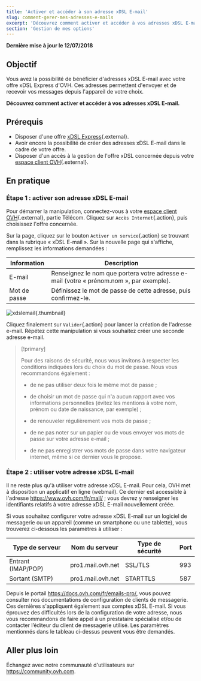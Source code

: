 ```yaml
---
title: 'Activer et accéder à son adresse xDSL E-mail'
slug: comment-gerer-mes-adresses-e-mails
excerpt: 'Découvrez comment activer et accéder à vos adresses xDSL E-mail'
section: 'Gestion de mes options'
---
```


**Dernière mise à jour le 12/07/2018**

## Objectif

Vous avez la possibilité de bénéficier d'adresses xDSL E-mail avec votre offre xDSL Express d'OVH. Ces adresses permettent d'envoyer et de recevoir vos messages depuis l'appareil de votre choix.

**Découvrez comment activer et accéder à vos adresses xDSL E-mail.**

## Prérequis

- Disposer d'une offre [xDSL Express](https://www.ovhtelecom.fr/adsl/){.external}.
- Avoir encore la possibilité de créer des adresses xDSL E-mail dans le cadre de votre offre.
- Disposer d'un accès à la gestion de l'offre xDSL concernée depuis votre [espace client OVH](https://www.ovhtelecom.fr/manager/index.html#/){.external}.

## En pratique

### Étape 1 : activer son adresse xDSL E-mail

Pour démarrer la manipulation, connectez-vous à votre [espace client OVH](https://www.ovhtelecom.fr/manager/index.html#/){.external}, partie Télécom. Cliquez sur `Accès Internet`{.action}, puis choisissez l'offre concernée. 

Sur la page, cliquez sur le bouton `Activer un service`{.action} se trouvant dans la rubrique « xDSL E-mail ». Sur la nouvelle page qui s'affiche, remplissez les informations demandées :

|Information|Description|  
|---|---|  
|E-mail|Renseignez le nom que portera votre adresse e-mail (votre « prénom.nom », par exemple).|  
|Mot de passe|Définissez le mot de passe de cette adresse, puis confirmez-le.|

![xdslemail](images/activate-xdsl-email.png){.thumbnail}

Cliquez finalement sur `Valider`{.action} pour lancer la création de l'adresse e-mail. Répétez cette manipulation si vous souhaitez créer une seconde adresse e-mail.

> [!primary]
>
> Pour des raisons de sécurité, nous vous invitons à respecter les conditions indiquées lors du choix du mot de passe. Nous vous recommandons également :
>
> - de ne pas utiliser deux fois le même mot de passe ;
>
> - de choisir un mot de passe qui n'a aucun rapport avec vos informations personnelles (évitez les mentions à votre nom, prénom ou date de naissance, par exemple) ;
>
> - de renouveler régulièrement vos mots de passe ;
>
> - de ne pas noter sur un papier ou de vous envoyer vos mots de passe sur votre adresse e-mail ;
>
> - de ne pas enregistrer vos mots de passe dans votre navigateur internet, même si ce dernier vous le propose.
>

### Étape 2 : utiliser votre adresse xDSL E-mail

Il ne reste plus qu'à utiliser votre adresse xDSL E-mail. Pour cela, OVH met à disposition un applicatif en ligne (webmail). Ce dernier est accessible à l'adresse <https://www.ovh.com/fr/mail/> ; vous devrez y renseigner les identifiants relatifs à votre adresse xDSL E-mail nouvellement créée.

Si vous souhaitez configurer votre adresse xDSL E-mail sur un logiciel de messagerie ou un appareil (comme un smartphone ou une tablette), vous trouverez ci-dessous les paramètres à utiliser :

|Type de serveur|Nom du serveur|Type de sécurité|Port|
|---|---|---|---|
|Entrant (IMAP/POP)|pro1.mail.ovh.net|SSL/TLS|993|
|Sortant (SMTP)|pro1.mail.ovh.net|STARTTLS|587|

Depuis le portail <https://docs.ovh.com/fr/emails-pro/>, vous pouvez consulter nos documentations de configuration de clients de messagerie. Ces dernières s'appliquent également aux comptes xDSL E-mail. Si vous éprouvez des difficultés lors de la configuration de votre adresse, nous vous recommandons de faire appel à un prestataire spécialisé et/ou de contacter l’éditeur du client de messagerie utilisé. Les paramètres mentionnés dans le tableau ci-dessus peuvent vous être demandés.

## Aller plus loin

Échangez avec notre communauté d'utilisateurs sur <https://community.ovh.com>.